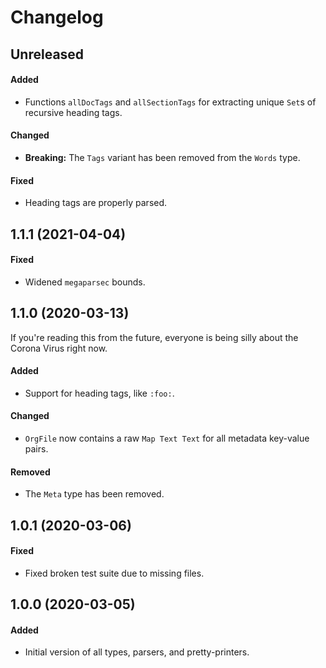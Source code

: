 # Changelog

## Unreleased

#### Added

- Functions `allDocTags` and `allSectionTags` for extracting unique `Set`s of
  recursive heading tags.

#### Changed

- **Breaking:** The `Tags` variant has been removed from the `Words` type.

#### Fixed

- Heading tags are properly parsed.

## 1.1.1 (2021-04-04)

#### Fixed

- Widened `megaparsec` bounds.

## 1.1.0 (2020-03-13)

If you're reading this from the future, everyone is being silly about the Corona
Virus right now.

#### Added

- Support for heading tags, like `:foo:`.

#### Changed

- `OrgFile` now contains a raw `Map Text Text` for all metadata key-value pairs.

#### Removed

- The `Meta` type has been removed.

## 1.0.1 (2020-03-06)

#### Fixed

- Fixed broken test suite due to missing files.

## 1.0.0 (2020-03-05)

#### Added

- Initial version of all types, parsers, and pretty-printers.
